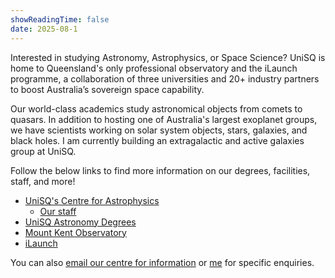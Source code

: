 ```yaml
---
showReadingTime: false
date: 2025-08-1
---
```


Interested in studying Astronomy, Astrophysics, or Space Science? UniSQ is home to Queensland's only professional observatory and the iLaunch programme, a collaboration of three universities and 20+ industry partners to boost Australia’s sovereign space capability.

Our world-class academics study astronomical objects from comets to quasars. In addition to hosting one of Australia's largest exoplanet groups, we have scientists working on solar system objects, stars, galaxies, and black holes. I am currently building an extragalactic and active galaxies group at UniSQ.  

Follow the below links to find more information on our degrees, facilities, staff, and more! 

- [UniSQ's Centre for Astrophysics](https://www.unisq.edu.au/research/institutes-centres/iaess/centre-for-astrophysics)
    - [Our staff](https://www.unisq.edu.au/research/institutes-centres/iaess/centre-for-astrophysics/staff)
- [UniSQ Astronomy Degrees](https://www.unisq.edu.au/study/degrees/sciences/astronomy)
- [Mount Kent Observatory](https://www.unisq.edu.au/study/why-unisq/unisq-stories/facilities/mount-kent-observatory)
- [iLaunch](https://www.unisq.edu.au/research/ilaunch) 

You can also [email our centre for information](mailto:astronomy@unisq.edu.au) or [me](mailto:rebecca.mcelroy@unisq.edu.au) for specific enquiries. 

